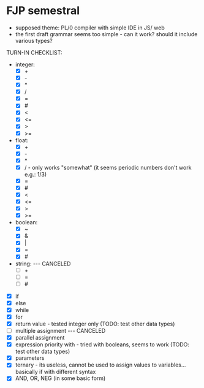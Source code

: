 # FJP semestral
- supposed theme: PL/0 compiler with simple IDE in JS/ web
- the first draft grammar seems too simple - can it work? should it include various types?

TURN-IN CHECKLIST:
- integer:
    - [x] \+
    - [x] \-
    - [x] \*
    - [x] /
    - [x] =
    - [x] \#
    - [x] <
    - [x] <=
    - [x] \>
    - [x] \>=
- float:
    - [x] \+
    - [x] \-
    - [x] \*
    - [x] /     - only works "somewhat" (it seems periodic numbers don't work e.g.: 1/3)
    - [x] =
    - [x] \#
    - [x] <
    - [x] <=
    - [x] \>
    - [x] \>=
- boolean:
    - [x] ~
    - [x] &
    - [x] |
    - [x] =
    - [x] \#
- string: --- CANCELED
    - [ ] \+
    - [ ] =
    - [ ] \#
- [x] if
- [x] else
- [x] while
- [x] for
- [x] return value - tested integer only (TODO: test other data types)
- [ ] multiple assignment --- CANCELED
- [x] parallel assignment
- [x] expression priority with - tried with booleans, seems to work (TODO: test other data types)
- [x] parameters
- [x] ternary - its useless, cannot be used to assign values to variables... basically if with different syntax
- [x] AND, OR, NEG (in some basic form)
